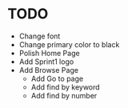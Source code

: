 # TODO

- Change font
- Change primary color to black
- Polish Home Page
- Add Sprint1 logo
- Add Browse Page
  - Add Go to page
  - Add find by keyword
  - Add find by number
